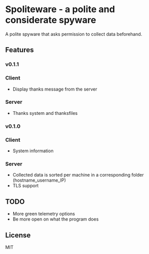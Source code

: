 # Spoliteware - a polite and considerate spyware

A polite spyware that asks permission to collect data beforehand.

## Features

### v0.1.1

### Client
- Display thanks message from the server

### Server
- Thanks system and thanksfiles

### v0.1.0

### Client
- System information

### Server
- Collected data is sorted per machine in a corresponding folder (hostname_username_IP)
- TLS support

## TODO
- More green telemetry options
- Be more open on what the program does

## License 
MIT